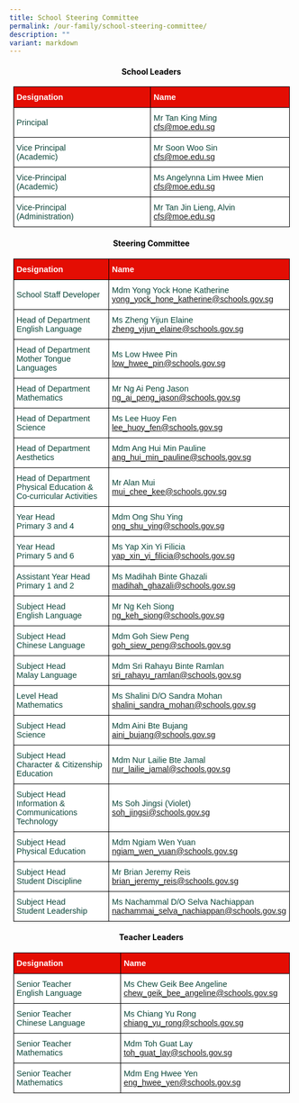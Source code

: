 ```yaml
---
title: School Steering Committee
permalink: /our-family/school-steering-committee/
description: ""
variant: markdown
---
```

<style type="text/css">
.tg  {border-collapse:collapse;border-spacing:0;margin:0px auto;}
.tg td{border-color:black;border-style:solid;border-width:1px;font-family:Arial, sans-serif;font-size:16px;
  overflow:hidden;padding:10px 5px;word-break:normal;}
.tg th{border-color:black;border-style:solid;border-width:1px;font-family:Arial, sans-serif;font-size:16px;
  font-weight:normal;overflow:hidden;padding:10px 5px;word-break:normal;}
.tg .tg-yhj3{background-color:#FFF;color:#0C463A;text-align:left;vertical-align:middle}
.tg .tg-feqv{background-color:#E40D03;color:#666;font-weight:bold;text-align:left;vertical-align:middle}
.tg .tg-o5fr{background-color:#FFF;color:#FD6500;text-align:left;vertical-align:middle}
</style>

<style type="text/css">
.tg  {border-collapse:collapse;border-spacing:0;margin:0px auto;}
.tg td{border-color:black;border-style:solid;border-width:1px;font-family:Arial, sans-serif;font-size:16px;
  overflow:hidden;padding:10px 5px;word-break:normal;}
.tg th{border-color:black;border-style:solid;border-width:1px;font-family:Arial, sans-serif;font-size:16px;
  font-weight:normal;overflow:hidden;padding:10px 5px;word-break:normal;}
.tg .tg-yhj3{background-color:#FFF;color:#0C463A;text-align:left;vertical-align:middle}
.tg .tg-feqv{background-color:#E40D03;color:#666;font-weight:bold;text-align:left;vertical-align:middle}
.tg .tg-o5fr{background-color:#FFF;color:#FD6500;text-align:left;vertical-align:middle}
</style>
<h4 style="color:#000000"><center><b>School Leaders</b></center></h4>
<table class="tg" style="undefined;table-layout: fixed; width: 491px">
</table><table class="tg" style="undefined;table-layout: fixed; width: 491px">
<colgroup>
<col style="width: 320px">
<col style="width: 320px">
</colgroup>

<tbody>
  <tr>
    <td class="tg-feqv"><span style="color:#FFFFFF;background-color:#E40D03">Designation</span></td>
    <td class="tg-feqv"><span style="color:#FFFFFF;background-color:#E40D03">Name</span></td>
  </tr>
		<tr>
    <td class="tg-yhj3">Principal</td>
    <td class="tg-yhj3">Mr Tan King Ming<br>
<a target="_blank" rel="noopener noreferrer nofollow" href="mailto:cfs@moe.edu.sg">cfs@moe.edu.sg</a></td></tr>
	 <tr><td class="tg-yhj3">Vice Principal <br>(Academic)</td>
    <td class="tg-yhj3">Mr Soon Woo Sin<br>
<a target="_blank" rel="noopener noreferrer nofollow" href="mailto:cfs@moe.edu.sg">cfs@moe.edu.sg</a></td></tr>
 <tr><td class="tg-yhj3">Vice-Principal <br>(Academic)</td>
    <td class="tg-yhj3">Ms Angelynna Lim Hwee Mien<br>
<a target="_blank" rel="noopener noreferrer nofollow" href="mailto:cfs@moe.edu.sg">cfs@moe.edu.sg</a></td></tr>
 <tr><td class="tg-yhj3">Vice-Principal <br>(Administration)</td>
    <td class="tg-yhj3">Mr Tan Jin Lieng, Alvin<br>
<a target="_blank" rel="noopener noreferrer nofollow" href="mailto:cfs@moe.edu.sg">cfs@moe.edu.sg</a></td></tr>
</tbody>
</table>

<h4 style="color:#000000"><center><b>Steering Committee</b></center></h4>
<table class="tg" style="undefined;table-layout: fixed; width: 491px">
</table><table class="tg" style="undefined;table-layout: fixed; width: 491px">
<colgroup>
<col style="width: 320px">
<col style="width: 320px">
</colgroup>
<tbody>
  <tr>
    <td class="tg-feqv"><span style="color:#FFFFFF;background-color:#E40D03">Designation</span></td>
    <td class="tg-feqv"><span style="color:#FFFFFF;background-color:#E40D03">Name</span></td>
  </tr>
		<tr>
    <td class="tg-yhj3">School Staff Developer</td>
    <td class="tg-yhj3">Mdm Yong Yock Hone Katherine<br>
<a target="_blank" rel="noopener noreferrer nofollow" href="mailto:yong_yock_hone_katherin@schools.gov.sg">yong_yock_hone_katherine@schools.gov.sg</a></td></tr>
	<tr>
    <td class="tg-yhj3">Head of Department<br>English Language</td>
    <td class="tg-yhj3">Ms Zheng Yijun Elaine<br>
<a target="_blank" rel="noopener noreferrer nofollow" href="mailto:zheng_yijun_elaine@schools.gov.sg">zheng_yijun_elaine@schools.gov.sg</a></td>
  </tr>	
	<tr>
    <td class="tg-yhj3">Head of Department<br>Mother Tongue Languages</td>
    <td class="tg-yhj3">Ms Low Hwee Pin<br>
<a target="_blank" rel="noopener noreferrer nofollow" href="mailto:low_hwee_pin@schools.gov.sg">low_hwee_pin@schools.gov.sg</a></td>
  </tr>
	<tr>
    <td class="tg-yhj3">Head of Department<br>Mathematics</td>
    <td class="tg-yhj3">Mr Ng Ai Peng Jason<br><a target="_blank" rel="noopener noreferrer nofollow" href="mailto:ng_ai_peng_jason@schools.gov.sg">ng_ai_peng_jason@schools.gov.sg</a> </td>
 </tr>
	<tr>
    <td class="tg-yhj3">Head of Department<br>Science</td>
    <td class="tg-yhj3">Ms Lee Huoy Fen<br><a target="_blank" rel="noopener noreferrer nofollow" href="mailto:lee_huoy_fen@schools.gov.sg">lee_huoy_fen@schools.gov.sg</a> </td>
 </tr>
		<tr>
    <td class="tg-yhj3">Head of Department<br>Aesthetics</td>
    <td class="tg-yhj3">Mdm Ang Hui Min Pauline <br>
			<a target="_blank" rel="noopener noreferrer nofollow" href="mailto:ang_hui_min_pauline@schools.gov.sg">ang_hui_min_pauline@schools.gov.sg</a></td>
 </tr>		
			<tr>
    <td class="tg-yhj3">Head of Department<br>Physical Education &amp; Co-curricular Activities </td>
    <td class="tg-yhj3">Mr Alan Mui <br>
			<a target="_blank" rel="noopener noreferrer nofollow" href="mailto:ang_hui_min_pauline@schools.gov.sg">mui_chee_kee@schools.gov.sg</a></td>
 </tr>		
	<tr>
    <td class="tg-yhj3">Year Head<br>Primary 3 and 4</td>
    <td class="tg-yhj3">Mdm Ong Shu Ying <br>
			<a target="_blank" rel="noopener noreferrer nofollow" href="mailto:ong_shu_ying@schools.gov.sg">ong_shu_ying@schools.gov.sg</a></td>
 </tr>
	<tr>
    <td class="tg-yhj3">Year Head<br>Primary 5 and 6</td>
    <td class="tg-yhj3">Ms Yap Xin Yi Filicia <br>
			<a target="_blank" rel="noopener noreferrer nofollow" href="mailto:yap_xin_yi_filicia@schools.gov.sg">yap_xin_yi_filicia@schools.gov.sg</a></td>
 </tr>
		<tr>
    <td class="tg-yhj3">Assistant Year Head<br>Primary 1 and 2</td>
    <td class="tg-yhj3">Ms Madihah Binte Ghazali<br>
			<a target="_blank" rel="noopener noreferrer nofollow" href="mailto:madihah_ghazali@schools.gov.sg">madihah_ghazali@schools.gov.sg</a></td>
 </tr>
	<tr>
    <td class="tg-yhj3">Subject Head<br>English Language</td>
    <td class="tg-yhj3">Mr Ng Keh Siong<br>
<a target="_blank" rel="noopener noreferrer nofollow" href="mailto:ng_keh_siong@schools.gov.sg">ng_keh_siong@schools.gov.sg</a></td>
  </tr>
	<tr>
    <td class="tg-yhj3">Subject Head<br>Chinese Language</td>
    <td class="tg-yhj3">Mdm Goh Siew Peng<br>
<a target="_blank" rel="noopener noreferrer nofollow" href="mailto:goh_siew_peng@schools.gov.sg">goh_siew_peng@schools.gov.sg</a></td>
  </tr><tr>
    <td class="tg-yhj3">Subject Head<br>Malay Language</td>
    <td class="tg-yhj3">Mdm Sri Rahayu Binte Ramlan<br>
<a target="_blank" rel="noopener noreferrer nofollow" href="mailto:sri_rahayu_ramlan@schools.gov.sg">sri_rahayu_ramlan@schools.gov.sg</a></td>
  </tr>
	<tr>
    <td class="tg-yhj3">Level Head<br>Mathematics</td>
    <td class="tg-yhj3">Ms Shalini D/O Sandra Mohan<br><a target="_blank" rel="noopener noreferrer nofollow" href="mailto:shalini_sandra_mohan@schools.gov.sg">shalini_sandra_mohan@schools.gov.sg</a></td>
	</tr>
		<tr>
    <td class="tg-yhj3">Subject Head<br>Science</td>
		<td class="tg-yhj3">Mdm Aini Bte Bujang<br><a target="_blank" rel="noopener noreferrer nofollow" href="mailto:aini_bujang@schools.gov.sg">aini_bujang@schools.gov.sg</a></td>
	</tr>
	<tr>
    <td class="tg-yhj3">Subject Head<br>Character &amp; Citizenship Education</td>
		<td class="tg-yhj3">Mdm Nur Lailie Bte Jamal<br><a target="_blank" rel="noopener noreferrer nofollow" href="mailto:nur_lailie_jamal@schools.gov.sg">nur_lailie_jamal@schools.gov.sg</a></td>
	</tr>
		<tr>
    <td class="tg-yhj3">Subject Head<br>Information &amp; Communications Technology</td>
		<td class="tg-yhj3">Ms Soh Jingsi (Violet)<br><a target="_blank" rel="noopener noreferrer nofollow" href="mailto:soh_jingsi@schools.gov.sg">soh_jingsi@schools.gov.sg</a></td>
	</tr>
	<tr>
		</tr><tr>
    <td class="tg-yhj3">Subject Head<br>Physical Education</td>
		<td class="tg-yhj3">Mdm Ngiam Wen Yuan<br><a target="_blank" rel="noopener noreferrer nofollow" href="mailto:ngiam_wen_yuan@schools.gov.sg">ngiam_wen_yuan@schools.gov.sg</a></td>
	</tr>
	<tr>
    <td class="tg-yhj3">Subject Head<br>Student Discipline</td>
      <td class="tg-yhj3">Mr Brian Jeremy Reis<br><a target="_blank" rel="noopener noreferrer nofollow" href="mailto:brian_jeremy_reis@schools.gov.sg">brian_jeremy_reis@schools.gov.sg</a></td>
	</tr>
	<tr>
    <td class="tg-yhj3">Subject Head<br>Student Leadership</td>
 	 <td class="tg-yhj3">Ms Nachammal D/O Selva Nachiappan<br><a target="_blank" rel="noopener noreferrer nofollow" href="mailto:nachammai_selva_nachiappan@schools.gov.sg">nachammai_selva_nachiappan@schools.gov.sg</a></td>
	</tr>
</tbody>
</table>

<style type="text/css">
.tg  {border-collapse:collapse;border-spacing:0;margin:0px auto;}
.tg td{border-color:black;border-style:solid;border-width:1px;font-family:Arial, sans-serif;font-size:14.5px;
  overflow:hidden;padding:10px 5px;word-break:normal;}
.tg th{border-color:black;border-style:solid;border-width:1px;font-family:Arial, sans-serif;font-size:14.5px;
  font-weight:normal;overflow:hidden;padding:10px 5px;word-break:normal;}
.tg .tg-yhj3{background-color:#FFF;color:#0C463A;text-align:left;vertical-align:middle}
.tg .tg-feqv{background-color:#E40D03;color:#666;font-weight:bold;text-align:left;vertical-align:middle}
.tg .tg-o5fr{background-color:#FFF;color:#FD6500;text-align:left;vertical-align:middle}
</style>

<style type="text/css">
.tg  {border-collapse:collapse;border-spacing:0;margin:0px auto;}
.tg td{border-color:black;border-style:solid;border-width:1px;font-family:Arial, sans-serif;font-size:14.5px;
  overflow:hidden;padding:10px 5px;word-break:normal;}
.tg th{border-color:black;border-style:solid;border-width:1px;font-family:Arial, sans-serif;font-size:14.5px;
  font-weight:normal;overflow:hidden;padding:10px 5px;word-break:normal;}
.tg .tg-yhj3{background-color:#FFF;color:#0C463A;text-align:left;vertical-align:middle}
.tg .tg-feqv{background-color:#E40D03;color:#666;font-weight:bold;text-align:left;vertical-align:middle}
.tg .tg-o5fr{background-color:#FFF;color:#FD6500;text-align:left;vertical-align:middle}
</style>

<table class="tg" style="undefined;table-layout: fixed; width: 491px">
</table><h4 style="color:#000000"><center><b>Teacher Leaders</b></center></h4><table class="tg" style="undefined;table-layout: fixed; width: 491px">
<colgroup>
<col style="width: 320px">
<col style="width: 320px">
</colgroup>

<tbody>
  <tr>
    <td class="tg-feqv"><span style="color:#FFFFFF;background-color:#E40D03">Designation</span></td>
    <td class="tg-feqv"><span style="color:#FFFFFF;background-color:#E40D03">Name</span></td>
  </tr>
		<tr>
    <td class="tg-yhj3">Senior Teacher<br> English Language</td>
    <td class="tg-yhj3">Ms Chew Geik Bee Angeline<br>
<a target="_blank" rel="noopener noreferrer nofollow" href="mailto:chew_geik_bee_angeline@schools.gov.sg">chew_geik_bee_angeline@schools.gov.sg</a></td></tr>
	 <tr><td class="tg-yhj3">Senior Teacher<br> Chinese Language</td>
    <td class="tg-yhj3">Ms Chiang Yu Rong<br>
<a target="_blank" rel="noopener noreferrer nofollow" href="mailto:chiang_yu_rong@schools.gov.sg">chiang_yu_rong@schools.gov.sg</a></td></tr>
 <tr><td class="tg-yhj3">Senior Teacher<br>Mathematics</td>
    <td class="tg-yhj3">Mdm Toh Guat Lay<br>
<a target="_blank" rel="noopener noreferrer nofollow" href="mailto:toh_guat_lay@schools.gov.sg">toh_guat_lay@schools.gov.sg</a></td></tr>
 <tr><td class="tg-yhj3">Senior Teacher<br>Mathematics</td>
    <td class="tg-yhj3">Mdm Eng Hwee Yen<br>
<a target="_blank" rel="noopener noreferrer nofollow" href="mailto:eng_hwee_yen@schools.gov.sg">eng_hwee_yen@schools.gov.sg</a></td></tr>
</tbody>
</table>